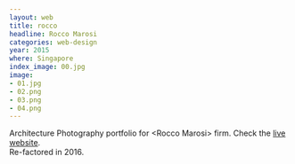 ```yaml
---
layout: web
title: rocco
headline: Rocco Marosi
categories: web-design
year: 2015
where: Singapore
index_image: 00.jpg
image:
- 01.jpg
- 02.png
- 03.png
- 04.png
---
```

Architecture Photography portfolio for &lt;Rocco Marosi&gt; firm.
Check the [live website](http://roccomarosi.com).  
Re-factored in 2016.
